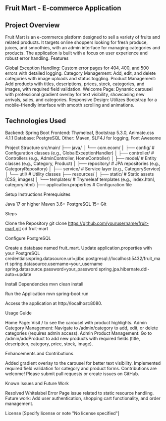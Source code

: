 Fruit Mart - E-commerce Application
---------------------------------------------
Project Overview
-----------------
Fruit Mart is an e-commerce platform designed to sell a variety of fruits and related products. It targets online shoppers looking for fresh produce, juices, and smoothies, with an admin interface for managing categories and products. The application is built with a focus on user experience and robust error handling.
Features

Global Exception Handling: Custom error pages for 404, 400, and 500 errors with detailed logging.
Category Management: Add, edit, and delete categories with image uploads and status toggling.
Product Management: Add products with titles, descriptions, prices, stock, categories, and images, with required field validation.
Welcome Page: Dynamic carousel with professional gradient overlay for text visibility, showcasing new arrivals, sales, and categories.
Responsive Design: Utilizes Bootstrap for a mobile-friendly interface with smooth scrolling and animations.

Technologies Used
----------------

Backend: Spring Boot
Frontend: Thymeleaf, Bootstrap 5.3.0, Animate.css 4.1.1
Database: PostgreSQL
Other: Maven, SLF4J for logging, Font Awesome

Project Structure
src/main/
├── java/
│   └── com.ecom/
│       ├── config/              # Configuration classes (e.g., GlobalExceptionHandler)
│       ├── controller/          # Controllers (e.g., AdminController, HomeController)
│       ├── model/               # Entity classes (e.g., Category, Product)
│       ├── repository/          # JPA repositories (e.g., CategoryRepository)
│       ├── service/             # Service layer (e.g., CategoryService)
│       └── util/                # Utility classes
├── resources/
│   ├── static/                  # Static assets (CSS, images)
│   └── templates/               # Thymeleaf templates (e.g., index.html, category.html)
├── application.properties       # Configuration file

Setup Instructions
Prerequisites

Java 17 or higher
Maven 3.6+
PostgreSQL 15+
Git

Steps

Clone the Repository
git clone https://github.com/yourusername/fruit-mart.git
cd fruit-mart


Configure PostgreSQL

Create a database named fruit_mart.
Update application.properties with your PostgreSQL credentials:spring.datasource.url=jdbc:postgresql://localhost:5432/fruit_mart
spring.datasource.username=your_username
spring.datasource.password=your_password
spring.jpa.hibernate.ddl-auto=update




Install Dependencies
mvn clean install


Run the Application
mvn spring-boot:run

Access the application at http://localhost:8080.


Usage Guide

Home Page: Visit / to see the carousel with product highlights.
Admin Category Management: Navigate to /admin/category to add, edit, or delete categories (requires admin access).
Admin Product Management: Go to /admin/addProduct to add new products with required fields (title, description, category, price, stock, image).

Enhancements and Contributions

Added gradient overlay to the carousel for better text visibility.
Implemented required field validation for category and product forms.
Contributions are welcome! Please submit pull requests or create issues on GitHub.

Known Issues and Future Work

Resolved Whitelabel Error Page issue related to static resource handling.
Future work: Add user authentication, shopping cart functionality, and order management.

License
[Specify license or note "No license specified"]
